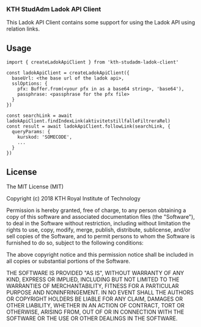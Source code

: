 ### KTH StudAdm Ladok API Client
This Ladok API Client contains some support for
using the Ladok API using relation links.

## Usage

```
import { createLadokApiClient } from 'kth-studadm-ladok-client'

const ladokApiClient = createLadokApiClient({
  baseUrl: <the base url of the ladok api>,
  sslOptions: {
    pfx: Buffer.from(<your pfx in as a base64 string>, 'base64'),
    passphrase: <passphrase for the pfx file>
  }
})

const searchLink = await ladokApiClient.findIndexLink(aktivitetstillfalleFiltreraRel)
const result = await ladokApiClient.followLink(searchLink, {
  queryParams: {
    kurskod: 'SOMECODE',
    ...
  }
})
```

## License

The MIT License (MIT)

Copyright (c) 2018 KTH Royal Institute of Technology

Permission is hereby granted, free of charge, to any person obtaining a copy of this software and associated documentation files (the "Software"), to deal in the Software without restriction, including without limitation the rights to use, copy, modify, merge, publish, distribute, sublicense, and/or sell copies of the Software, and to permit persons to whom the Software is furnished to do so, subject to the following conditions:

The above copyright notice and this permission notice shall be included in all copies or substantial portions of the Software.

THE SOFTWARE IS PROVIDED "AS IS", WITHOUT WARRANTY OF ANY KIND, EXPRESS OR IMPLIED, INCLUDING BUT NOT LIMITED TO THE WARRANTIES OF MERCHANTABILITY, FITNESS FOR A PARTICULAR PURPOSE AND NONINFRINGEMENT. IN NO EVENT SHALL THE AUTHORS OR COPYRIGHT HOLDERS BE LIABLE FOR ANY CLAIM, DAMAGES OR OTHER LIABILITY, WHETHER IN AN ACTION OF CONTRACT, TORT OR OTHERWISE, ARISING FROM, OUT OF OR IN CONNECTION WITH THE SOFTWARE OR THE USE OR OTHER DEALINGS IN THE SOFTWARE.